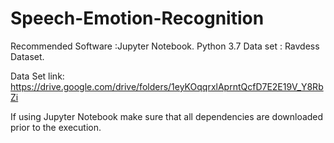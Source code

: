 # Speech-Emotion-Recognition

Recommended Software :Jupyter Notebook.
Python 3.7
Data set : Ravdess Dataset.

Data Set link:  https://drive.google.com/drive/folders/1eyKOqqrxlAprntQcfD7E2E19V_Y8RbZi

If using Jupyter Notebook make sure that all dependencies are downloaded prior to the execution.
